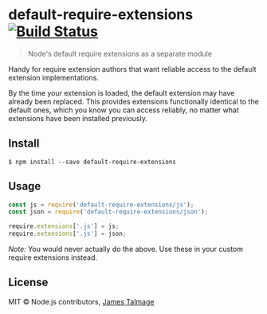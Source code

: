 # default-require-extensions [![Build Status](https://travis-ci.org/avajs/default-require-extensions.svg?branch=master)](https://travis-ci.org/avajs/default-require-extensions)

> Node's default require extensions as a separate module

Handy for require extension authors that want reliable access to the default extension implementations.

By the time your extension is loaded, the default extension may have already been replaced. This provides extensions functionally identical to the default ones, which you know you can access reliably, no matter what extensions have been installed previously.


## Install

```
$ npm install --save default-require-extensions
```


## Usage

```js
const js = require('default-require-extensions/js');
const json = require('default-require-extensions/json');

require.extensions['.js'] = js;
require.extensions['.js'] = json;
```

*Note:* You would never actually do the above. Use these in your custom require extensions instead.


## License

MIT © Node.js contributors, [James Talmage](https://github.com/jamestalmage)
